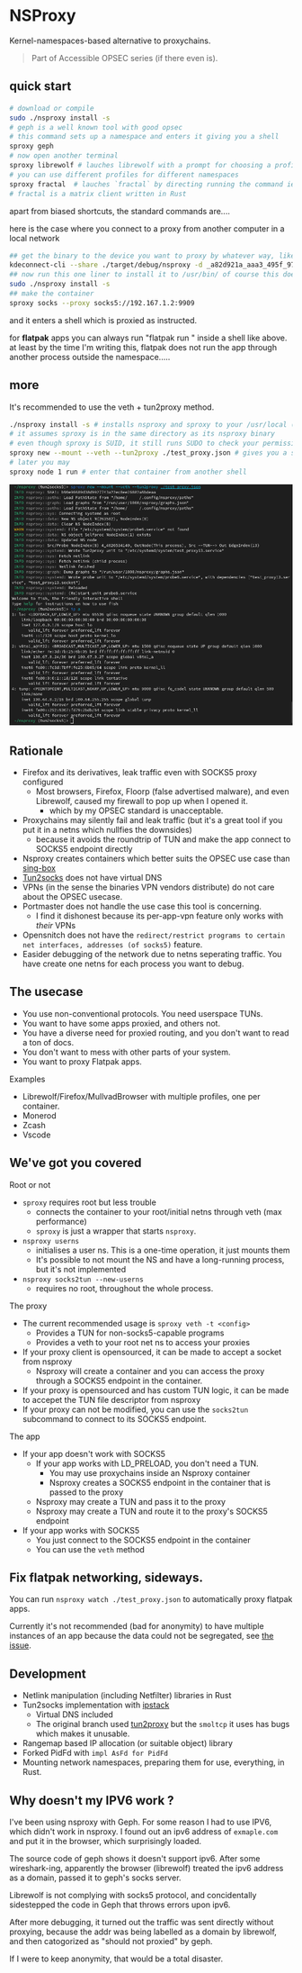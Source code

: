 # NSProxy

Kernel-namespaces-based alternative to proxychains.

> Part of Accessible OPSEC series (if there even is).

## quick start

```sh
# download or compile
sudo ./nsproxy install -s
# geph is a well known tool with good opsec
# this command sets up a namespace and enters it giving you a shell
sproxy geph
# now open another terminal
sproxy librewolf # lauches librewolf with a prompt for choosing a profile
# you can use different profiles for different namespaces
sproxy fractal  # lauches `fractal` by directing running the command ie not using flatpak
# fractal is a matrix client written in Rust
```

apart from biased shortcuts, the standard commands are....

here is the case where you connect to a proxy from another computer in a local network

```sh
## get the binary to the device you want to proxy by whatever way, like kde-connect
kdeconnect-cli --share ./target/debug/nsproxy -d _a82d921a_aaa3_495f_978e_433a17395f3e_
## now run this one liner to install it to /usr/bin/ of course this doesnt work with nixos
sudo ./nsproxy install -s
## make the container
sproxy socks --proxy socks5://192.167.1.2:9909
```

and it enters a shell which is proxied as instructed.

for **flatpak** apps you can always run "flatpak run <name>" inside a shell like above. at least by the time I'm writing this, flatpak does not run the app through another process outside the namespace.....

## more

It's recommended to use the veth + tun2proxy method.

```bash
./nsproxy install -s # installs nsproxy and sproxy to your /usr/local (requires root) and makes sproxy suid
# it assumes sproxy is in the same directory as its nsproxy binary
# even though sproxy is SUID, it still runs SUDO to check your permission
sproxy new --mount --veth --tun2proxy ./test_proxy.json # gives you a shell inside a proxied container
# later you may
sproxy node 1 run # enter that container from another shell
```

![](./pic.png)

## Rationale

- Firefox and its derivatives, leak traffic even with SOCKS5 proxy configured
    - Most browsers, Firefox, Floorp (false advertised malware), and even Librewolf, caused my firewall to pop up when I opened it.
        - which by my OPSEC standard is unacceptable.
- Proxychains may silently fail and leak traffic (but it's a great tool if you put it in a netns which nullfies the downsides)
    - because it avoids the roundtrip of TUN and make the app connect to SOCKS5 endpoint directly
- Nsproxy creates containers which better suits the OPSEC use case than [sing-box](https://github.com/SagerNet/sing-box)
- [Tun2socks](https://github.com/xjasonlyu/tun2socks) does not have virtual DNS
- VPNs (in the sense the binaries VPN vendors distribute) do not care about the OPSEC usecase.
- Portmaster does not handle the use case this tool is concerning.
    - I find it dishonest because its per-app-vpn feature only works with *their* VPNs
- Opensnitch does not have the `redirect/restrict programs to certain net interfaces, addresses (of socks5)` feature.
- Easider debugging of the network due to netns seperating traffic. You have create one netns for each process you want to debug.

## The usecase

- You use non-conventional protocols. You need userspace TUNs.
- You want to have some apps proxied, and others not.
- You have a diverse need for proxied routing, and you don't want to read a ton of docs.
- You don't want to mess with other parts of your system.
- You want to proxy Flatpak apps.

Examples

- Librewolf/Firefox/MullvadBrowser with multiple profiles, one per container.
- Monerod
- Zcash
- Vscode

## We've got you covered

Root or not

- `sproxy` requires root but less trouble
    - connects the container to your root/initial netns through veth (max performance)
    - `sproxy` is just a wrapper that starts `nsproxy`.
- `nsproxy userns`
    - initialises a user ns. This is a one-time operation, it just mounts them
    - It's possible to not mount the NS and have a long-running process, but it's not implemented
- `nsproxy socks2tun --new-userns`
    - requires no root, throughout the whole process.

The proxy

- The current recommended usage is `sproxy veth -t <config>`
    - Provides a TUN for non-socks5-capable programs
    - Provides a veth to your root net ns to access your proxies
- If your proxy client is opensourced, it can be made to accept a socket from nsproxy
    - Nsproxy will create a container and you can access the proxy through a SOCKS5 endpoint in the container.
- If your proxy is opensourced and has custom TUN logic, it can be made to accepet the TUN file descriptor from nsproxy
- If your proxy can not be modified, you can use the `socks2tun` subcommand to connect to its SOCKS5 endpoint.

The app

- If your app doesn't work with SOCKS5
    - If your app works with LD_PRELOAD, you don't need a TUN.
        - You may use proxychains inside an Nsproxy container
        - Nsproxy creates a SOCKS5 endpoint in the container that is passed to the proxy
    - Nsproxy may create a TUN and pass it to the proxy
    - Nsproxy may create a TUN and route it to the proxy's SOCKS5 endpoint
- If your app works with SOCKS5
    - You just connect to the SOCKS5 endpoint in the container
    - You can use the `veth` method

## Fix flatpak networking, sideways.

You can run `nsproxy watch ./test_proxy.json` to automatically proxy flatpak apps.

Currently it's not recommended (bad for anonymity) to have multiple instances of an app because the data could not be segregated, see [the issue](https://github.com/flatpak/flatpak/issues/1170).

## Development

- Netlink manipulation (including Netfilter) libraries in Rust
- Tun2socks implementation with [ipstack](https://github.com/narrowlink/ipstack)
    - Virtual DNS included
    - The original branch used [tun2proxy](https://github.com/blechschmidt/tun2proxy) but the `smoltcp` it uses has bugs which makes it unusable.
- Rangemap based IP allocation (or suitable object) library
- Forked PidFd with `impl AsFd for PidFd`
- Mounting network namespaces, preparing them for use, everything, in Rust.

## Why doesn't my IPV6 work ?

I've been using nsproxy with Geph. For some reason I had to use IPV6, which didn't work in nsproxy. I found out an ipv6 address of `exmaple.com` and put it in the browser, which surprisingly loaded.

The source code of geph shows it doesn't support ipv6. After some wireshark-ing, apparently the browser (librewolf) treated the ipv6 address as a domain, passed it to geph's socks server.

Librewolf is not complying with socks5 protocol, and concidentally sidestepped the code in Geph that throws errors upon ipv6.

After more debugging, it turned out the traffic was sent directly without proxying, because the addr was being labelled as a domain by librewolf, and then catogorized as "should not proxied" by geph.

If I were to keep anonymity, that would be a total disaster.

